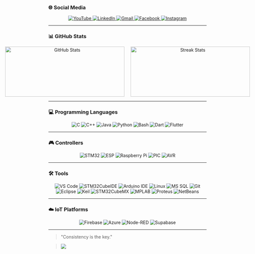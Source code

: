 ###  🌐 Social Media
<p align="center">
  <a href="https://youtube.com/@EhabMagdyy" target="_blank">
    <img src="https://img.shields.io/badge/YouTube-%23FF0000?style=for-the-badge&logo=youtube&logoColor=white" alt="YouTube"/>
  </a>
  <a href="https://www.linkedin.com/in/ehabmagdyy" target="_blank">
      <img src="https://img.shields.io/badge/LinkedIn-%230077B5?style=for-the-badge&logo=linkedin&logoColor=white" alt="LinkedIn"/>
  </a>
  <a href="mailto:ehabmagdyabdullah@gmail.com">
      <img src="https://img.shields.io/badge/Gmail-D14836?style=for-the-badge&logo=gmail&logoColor=white" alt="Gmail"/>
  </a>
  <a href="https://www.facebook.com/ehab.magdy.04/" target="_blank">
      <img src="https://img.shields.io/badge/Facebook-%231877F2?style=for-the-badge&logo=facebook&logoColor=white" alt="Facebook"/>
  </a>
  <a href="https://www.instagram.com/ehabmagdyx" target="_blank">
      <img src="https://img.shields.io/badge/Instagram-%23E4405F?style=for-the-badge&logo=instagram&logoColor=white" alt="Instagram"/>
  </a>

</p>


---

### 📊 GitHub Stats
<div align="center">
  <div style="display: flex; justify-content: center; gap: 20px;">
    <img src="https://github-readme-stats.vercel.app/api?username=EhabMagdyy&show_icons=true&count_private=true&theme=radical&hide=issues" alt="GitHub Stats" height="160" width="380"/>
    <img src="https://github-readme-streak-stats.herokuapp.com/?user=EhabMagdyy&theme=radical&hide_border=false" alt="Streak Stats" height="160" width="380"/>
  </div>
</div>

---

### 💻 Programming Languages
<div align="center">
  
![C](https://img.shields.io/badge/C-%2300599C?style=for-the-badge&logo=c&logoColor=white) 
![C++](https://img.shields.io/badge/C%2B%2B-%2300599C?style=for-the-badge&logo=c%2B%2B&logoColor=white) 
![Java](https://img.shields.io/badge/Java-%23F7B93E?style=for-the-badge&logo=java&logoColor=white) 
![Python](https://img.shields.io/badge/Python-%233776AB?style=for-the-badge&logo=python&logoColor=white) 
![Bash](https://img.shields.io/badge/Bash-%23121011?style=for-the-badge&logo=gnu-bash&logoColor=white)
![Dart](https://img.shields.io/badge/Dart-%230175C2?style=for-the-badge&logo=dart&logoColor=white)
![Flutter](https://img.shields.io/badge/Flutter-%2302569B?style=for-the-badge&logo=flutter&logoColor=white)

</div>

--- 

### 🎮 Controllers
<div align="center">

![STM32](https://img.shields.io/badge/STM32-%23217576?style=for-the-badge&logo=stm32&logoColor=white) 
![ESP](https://img.shields.io/badge/ESP-%23001C8C?style=for-the-badge&logo=espressif&logoColor=white) 
![Raspberry Pi](https://img.shields.io/badge/Raspberry%20Pi-%23C51A4A?style=for-the-badge&logo=raspberry-pi&logoColor=white)
![PIC](https://img.shields.io/badge/PIC-%230058D1?style=for-the-badge&logo=microchip&logoColor=white) 
![AVR](https://img.shields.io/badge/AVR-%23E46C23?style=for-the-badge&logo=atmel&logoColor=white)

</div>


---

### 🛠️ Tools
<div align="center">
  
![VS Code](https://img.shields.io/badge/VS%20Code-%23007ACC?style=for-the-badge&logo=visual-studio-code&logoColor=white) 
![STM32CubeIDE](https://img.shields.io/badge/STM32CubeIDE-%23217576?style=for-the-badge&logo=stm32&logoColor=white) 
![Arduino IDE](https://img.shields.io/badge/Arduino%20IDE-%2300979C?style=for-the-badge&logo=arduino&logoColor=white)
![Linux](https://img.shields.io/badge/Linux-%23FCC624?style=for-the-badge&logo=linux&logoColor=black)
![MS SQL](https://img.shields.io/badge/MS%20SQL-%23CC2927?style=for-the-badge&logo=microsoft-sql-server&logoColor=white)
![Git](https://img.shields.io/badge/Git-%23F05032?style=for-the-badge&logo=git&logoColor=white)
![Eclipse](https://img.shields.io/badge/Eclipse-%23000000?style=for-the-badge&logo=eclipse&logoColor=white) 
![Keil](https://img.shields.io/badge/Keil-%230074A4?style=for-the-badge&logo=arm&logoColor=white)
![STM32CubeMX](https://img.shields.io/badge/STM32CubeMX-%23217576?style=for-the-badge&logo=stm32&logoColor=white) 
![MPLAB](https://img.shields.io/badge/MPLAB%20X-%2300A3E0?style=for-the-badge&logo=microchip&logoColor=white) 
![Proteus](https://img.shields.io/badge/Proteus-%2300A9E0?style=for-the-badge&logo=autodesk&logoColor=white) 
![NetBeans](https://img.shields.io/badge/NetBeans-%23000000?style=for-the-badge&logo=netbeans&logoColor=white)

</div>


---

### ☁️ IoT Platforms
<div align="center">

![Firebase](https://img.shields.io/badge/Firebase-%23FFA000?style=for-the-badge&logo=firebase&logoColor=white)
![Azure](https://img.shields.io/badge/Azure-%230089D6?style=for-the-badge&logo=azure-devops&logoColor=white)
![Node-RED](https://img.shields.io/badge/Node--RED-%23D50032?style=for-the-badge&logo=node-red&logoColor=white)
![Supabase](https://img.shields.io/badge/Supabase-%2300C58C?style=for-the-badge&logo=supabase&logoColor=white)

</div>

----

> "Consistency is the key."

> ![](https://komarev.com/ghpvc/?username=EhabMagdyy&color=red)
